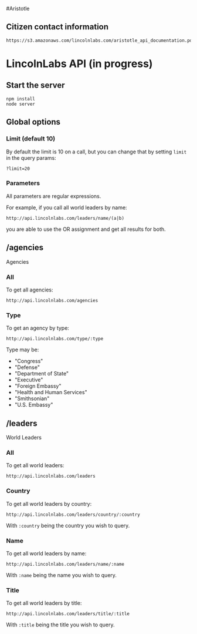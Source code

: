 #Aristotle 

## Citizen contact information 

    https://s3.amazonaws.com/lincolnlabs.com/aristotle_api_documentation.pdf


# LincolnLabs API (in progress)

## Start the server

    npm install
    node server

## Global options

### Limit (default 10)
By default the limit is 10 on a call, but you can change that by setting `limit` in the query params:

    ?limit=20

### Parameters
All parameters are regular expressions.

For example, if you call all world leaders by name:

    http://api.lincolnlabs.com/leaders/name/(a|b)

you are able to use the OR assignment and get all results for both.

## /agencies
Agencies

### All
To get all agencies:

    http://api.lincolnlabs.com/agencies

### Type
To get an agency by type:

    http://api.lincolnlabs.com/type/:type

Type may be:

- "Congress"
- "Defense"
- "Department of State"
- "Executive"
- "Foreign Embassy"
- "Health and Human Services"
- "Smithsonian"
- "U.S. Embassy"

## /leaders
World Leaders

### All
To get all world leaders:

    http://api.lincolnlabs.com/leaders

### Country
To get all world leaders by country:

    http://api.lincolnlabs.com/leaders/country/:country

With `:country` being the country you wish to query.

### Name
To get all world leaders by name:

    http://api.lincolnlabs.com/leaders/name/:name

With `:name` being the name you wish to query.

### Title
To get all world leaders by title:

    http://api.lincolnlabs.com/leaders/title/:title

With `:title` being the title you wish to query.
